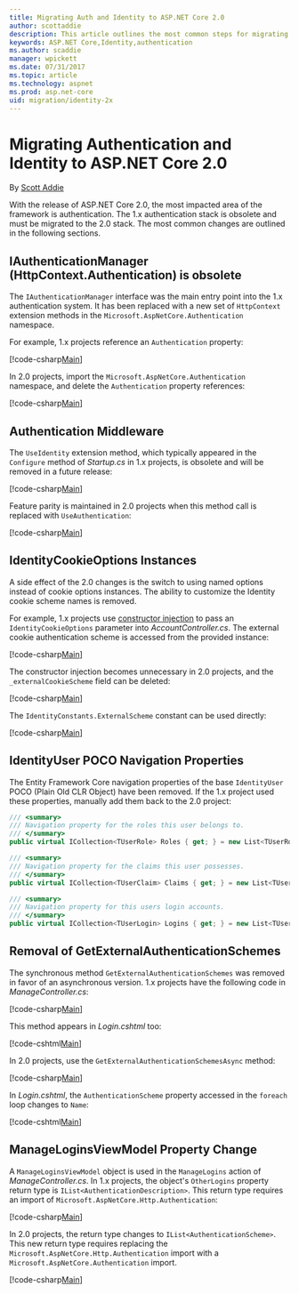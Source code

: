 ```yaml
---
title: Migrating Auth and Identity to ASP.NET Core 2.0
author: scottaddie
description: This article outlines the most common steps for migrating ASP.NET Core 1.x authentication and Identity to ASP.NET Core 2.0.
keywords: ASP.NET Core,Identity,authentication
ms.author: scaddie
manager: wpickett
ms.date: 07/31/2017
ms.topic: article
ms.technology: aspnet
ms.prod: asp.net-core
uid: migration/identity-2x
---
```


# Migrating Authentication and Identity to ASP.NET Core 2.0

<a name="migration-identity"></a>

By [Scott Addie](https://github.com/scottaddie)

With the release of ASP.NET Core 2.0, the most impacted area of the framework is authentication. The 1.x authentication stack is obsolete and must be migrated to the 2.0 stack. The most common changes are outlined in the following sections.

<a name="obsolete-interface"></a>

## IAuthenticationManager (HttpContext.Authentication) is obsolete
The `IAuthenticationManager` interface was the main entry point into the 1.x authentication system. It has been replaced with a new set of `HttpContext` extension methods in the `Microsoft.AspNetCore.Authentication` namespace.

For example, 1.x projects reference an `Authentication` property:

[!code-csharp[Main](../1x-to-2x/samples/AspNetCoreDotNetCore1.1App/AspNetCoreDotNetCore1.1App/Controllers/AccountController.cs?name=snippet_AuthenticationProperty)]

In 2.0 projects, import the `Microsoft.AspNetCore.Authentication` namespace, and delete the `Authentication` property references:

[!code-csharp[Main](../1x-to-2x/samples/AspNetCoreDotNetCore2.0App/AspNetCoreDotNetCore2.0App/Controllers/AccountController.cs?name=snippet_AuthenticationProperty)]

<a name="auth-middleware"></a>

## Authentication Middleware
The `UseIdentity` extension method, which typically appeared in the `Configure` method of *Startup.cs* in 1.x projects, is obsolete and will be removed in a future release:

[!code-csharp[Main](../1x-to-2x/samples/AspNetCoreDotNetCore1.1App/AspNetCoreDotNetCore1.1App/Startup.cs?range=76)]

Feature parity is maintained in 2.0 projects when this method call is replaced with `UseAuthentication`:

[!code-csharp[Main](../1x-to-2x/samples/AspNetCoreDotNetCore2.0App/AspNetCoreDotNetCore2.0App/Startup.cs?range=76)]

<a name="identity-cookie-options"></a>

## IdentityCookieOptions Instances
A side effect of the 2.0 changes is the switch to using named options instead of cookie options instances. The ability to customize the Identity cookie scheme names is removed.

For example, 1.x projects use [constructor injection](xref:mvc/controllers/dependency-injection#constructor-injection) to pass an `IdentityCookieOptions` parameter into *AccountController.cs*. The external cookie authentication scheme is accessed from the provided instance:

[!code-csharp[Main](../1x-to-2x/samples/AspNetCoreDotNetCore1.1App/AspNetCoreDotNetCore1.1App/Controllers/AccountController.cs?name=snippet_AccountControllerConstructor&highlight=4,11)]

The constructor injection becomes unnecessary in 2.0 projects, and the `_externalCookieScheme` field can be deleted:

[!code-csharp[Main](../1x-to-2x/samples/AspNetCoreDotNetCore2.0App/AspNetCoreDotNetCore2.0App/Controllers/AccountController.cs?name=snippet_AccountControllerConstructor)]

The `IdentityConstants.ExternalScheme` constant can be used directly:

[!code-csharp[Main](../1x-to-2x/samples/AspNetCoreDotNetCore2.0App/AspNetCoreDotNetCore2.0App/Controllers/AccountController.cs?name=snippet_AuthenticationProperty)]

<a name="navigation-properties"></a>

## IdentityUser POCO Navigation Properties
The Entity Framework Core navigation properties of the base `IdentityUser` POCO (Plain Old CLR Object) have been removed. If the 1.x project used these properties, manually add them back to the 2.0 project:

```csharp
/// <summary>
/// Navigation property for the roles this user belongs to.
/// </summary>
public virtual ICollection<TUserRole> Roles { get; } = new List<TUserRole>();

/// <summary>
/// Navigation property for the claims this user possesses.
/// </summary>
public virtual ICollection<TUserClaim> Claims { get; } = new List<TUserClaim>();

/// <summary>
/// Navigation property for this users login accounts.
/// </summary>
public virtual ICollection<TUserLogin> Logins { get; } = new List<TUserLogin>();
```

<a name="synchronous-method-removal"></a>

## Removal of GetExternalAuthenticationSchemes
The synchronous method `GetExternalAuthenticationSchemes` was removed in favor of an asynchronous version. 1.x projects have the following code in *ManageController.cs*:

[!code-csharp[Main](../1x-to-2x/samples/AspNetCoreDotNetCore1.1App/AspNetCoreDotNetCore1.1App/Controllers/ManageController.cs?name=snippet_GetExternalAuthenticationSchemes)]

This method appears in *Login.cshtml* too:

[!code-cshtml[Main](../1x-to-2x/samples/AspNetCoreDotNetCore1.1App/AspNetCoreDotNetCore1.1App/Views/Account/Login.cshtml?range=62,75-84)]

In 2.0 projects, use the `GetExternalAuthenticationSchemesAsync` method:

[!code-csharp[Main](../1x-to-2x/samples/AspNetCoreDotNetCore2.0App/AspNetCoreDotNetCore2.0App/Controllers/ManageController.cs?name=snippet_GetExternalAuthenticationSchemesAsync)]

In *Login.cshtml*, the `AuthenticationScheme` property accessed in the `foreach` loop changes to `Name`:

[!code-cshtml[Main](../1x-to-2x/samples/AspNetCoreDotNetCore2.0App/AspNetCoreDotNetCore2.0App/Views/Account/Login.cshtml?range=62,75-84)]

<a name="property-change"></a>

## ManageLoginsViewModel Property Change
A `ManageLoginsViewModel` object is used in the `ManageLogins` action of *ManageController.cs*. In 1.x projects, the object's `OtherLogins` property return type is `IList<AuthenticationDescription>`. This return type requires an import of `Microsoft.AspNetCore.Http.Authentication`:

[!code-csharp[Main](../1x-to-2x/samples/AspNetCoreDotNetCore1.1App/AspNetCoreDotNetCore1.1App/Models/ManageViewModels/ManageLoginsViewModel.cs?name=snippet_ManageLoginsViewModel&highlight=2,11)]

In 2.0 projects, the return type changes to `IList<AuthenticationScheme>`. This new return type requires replacing the `Microsoft.AspNetCore.Http.Authentication` import with a `Microsoft.AspNetCore.Authentication` import.

[!code-csharp[Main](../1x-to-2x/samples/AspNetCoreDotNetCore2.0App/AspNetCoreDotNetCore2.0App/Models/ManageViewModels/ManageLoginsViewModel.cs?name=snippet_ManageLoginsViewModel&highlight=2,11)]